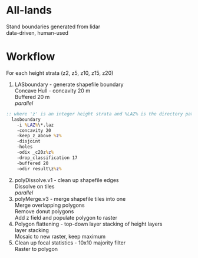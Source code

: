 # All-lands

Stand boundaries generated from lidar  
data-driven, human-used

# Workflow

For each height strata (z2, z5, z10, z15, z20)  
1. LASboundary - generate shapefile boundary  
  Concave Hull - concavity 20 m  
  Buffered 20 m  
  *parallel*
```cmd  
:: where 'z' is an integer height strata and %LAZ% is the directory path containing the point cloud tiles
  lasboundary 
    -i %LAZ%\*.laz 
    -concavity 20 
    -keep_z_above %z% 
    -disjoint 
    -holes 
    -odix _c20z%z% 
    -drop_classification 17 
    -buffered 20 
    -odir result\z%z%
```
2. polyDissolve.v1 - clean up shapefile edges  
  Dissolve on tiles  
  *parallel*
3. polyMerge.v3 - merge shapefile tiles into one  
  Merge overlapping polygons  
  Remove donut polygons  
  Add z field and populate
  polygon to raster
4. Polygon flattening -  top-down layer stacking of height layers  
  layer stacking  
  Mosaic to new raster, keep maximum  
5. Clean up
  focal statistics - 10x10 majority filter  
  Raster to polygon    



